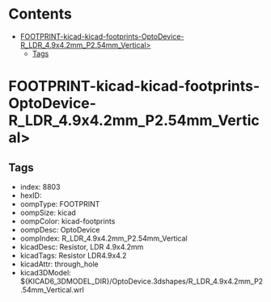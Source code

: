 



Contents
========

* [FOOTPRINT-kicad-kicad-footprints-OptoDevice-R_LDR_4.9x4.2mm_P2.54mm_Vertical>](#footprint-kicad-kicad-footprints-optodevice-r_ldr_49x42mm_p254mm_vertical)
	* [Tags](#tags)

# FOOTPRINT-kicad-kicad-footprints-OptoDevice-R_LDR_4.9x4.2mm_P2.54mm_Vertical>

## Tags

- index: 8803
- hexID: 
- oompType: FOOTPRINT
- oompSize: kicad
- oompColor: kicad-footprints
- oompDesc: OptoDevice
- oompIndex: R_LDR_4.9x4.2mm_P2.54mm_Vertical
- kicadDesc: Resistor, LDR 4.9x4.2mm
- kicadTags: Resistor LDR4.9x4.2
- kicadAttr: through_hole
- kicad3DModel: ${KICAD6_3DMODEL_DIR}/OptoDevice.3dshapes/R_LDR_4.9x4.2mm_P2.54mm_Vertical.wrl
